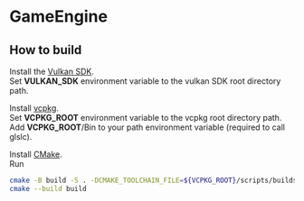 # GameEngine

## How to build

Install the [Vulkan SDK](https://vulkan.lunarg.com/).  
Set **VULKAN_SDK** environment variable to the vulkan SDK root directory path.  
  
Install [vcpkg](https://vcpkg.io/en/getting-started.html).  
Set **VCPKG_ROOT** environment variable to the vcpkg root directory path.  
Add **VCPKG_ROOT**/Bin to your path environment variable (required to call glslc).
  
Install [CMake](https://cmake.org/).  
Run 
```sh
cmake -B build -S . -DCMAKE_TOOLCHAIN_FILE=${VCPKG_ROOT}/scripts/buildsystems/vcpkg.cmake
cmake --build build
```
